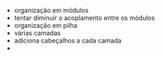 - organização em módulos
- tentar diminuir o acoplamento entre os módulos
- organização em pilha
- várias camadas
- adiciona cabeçalhos a cada camada
- 



